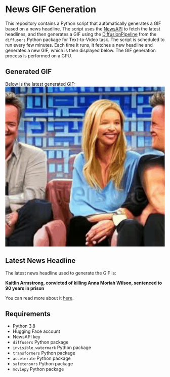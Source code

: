 # News GIF Generation
This repository contains a Python script that automatically generates a GIF based on a news headline. The script uses the [NewsAPI](https://newsapi.org/) to fetch the latest headlines, and then generates a GIF using the [DiffusionPipeline](https://github.com/huggingface/diffusers) from the `diffusers` Python package for Text-to-Video task.
The script is scheduled to run every few minutes. Each time it runs, it fetches a new headline and generates a new GIF, which is then displayed below. The GIF generation process is performed on a GPU.

## Generated GIF
Below is the latest generated GIF:
![Generated GIF](output.gif?raw=true&v=1700375651)

## Latest News Headline
The latest news headline used to generate the GIF is:

**Kaitlin Armstrong, convicted of killing Anna Moriah Wilson, sentenced to 90 years in prison**

You can read more about it [here](https://www.statesman.com/story/news/local/2023/11/17/kaitlin-armstrong-sentenced-guilty-verdict-murder-cyclist-anna-moriah-wilson-austin-texas/71615361007/).

## Requirements
- Python 3.8
- Hugging Face account
- NewsAPI key
- `diffusers` Python package
- `invisible_watermark` Python package
- `transformers` Python package
- `accelerate` Python package
- `safetensors` Python package
- `moviepy` Python package

